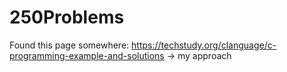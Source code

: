 # 250Problems
Found this page somewhere: https://techstudy.org/clanguage/c-programming-example-and-solutions -> my approach
